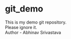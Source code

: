 # git_demo

This is my demo git repository.
<br>
Please ignore it.
<br>
Author - Abhinav Srivastava
